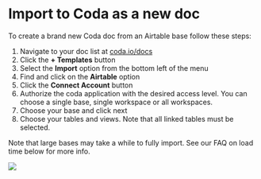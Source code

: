 **Import to Coda as a new doc**
===============================


To create a brand new Coda doc from an Airtable base follow these steps:


1. Navigate to your doc list at [coda.io/docs](http://coda.io/docs)
2. Click the **+ Templates** button
3. Select the **Import** option from the bottom left of the menu
4. Find and click on the **Airtable** option
5. Click the **Connect Account** button
6. Authorize the coda application with the desired access level. You can choose a single base, single workspace or all workspaces.
7. Choose your base and click next
8. Choose your tables and views. Note that all linked tables must be selected.

Note that large bases may take a while to fully import. See our FAQ on load time below for more info.



![](https://downloads.intercomcdn.com/i/o/757897302/969b176464eac779fa6d4722/import+airtable+new+doc.gif)